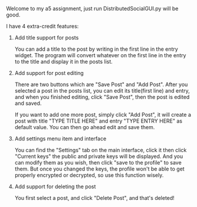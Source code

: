 Welcome to my a5 assignment, just run DistributedSocialGUI.py will be good.

I have 4 extra-credit features:

1. Add title support for posts

    You can add a title to the post by writing in the first line in the entry
    widget. The program will convert whatever on the first line in the entry to 
    the title and display it in the posts list.
    
2. Add support for post editing

    There are two buttons which are "Save Post" and "Add Post". After you selected
    a post in the posts list, you can edit its title(first line) and entry, 
    and when you finished editing, click "Save Post", then the post is edited and saved.
    
    If you want to add one more post, simply click "Add Post", it will create a
    post with title "TYPE TITLE HERE" and entry "TYPE ENTRY HERE" as default value.
    You can then go ahead edit and save them.
    
3. Add settings menu item and interface

    You can find the "Settings" tab on the main interface, click it then click
    "Current keys" the public and private keys will be displayed. And you can modify
    them as you wish, then click "save to the profile" to save them. But once you
    changed the keys, the profile won't be able to get properly encrypted or
    decrypted, so use this function wisely. 
    
4. Add support for deleting the post

    You first select a post, and click "Delete Post", and that's deleted!
    